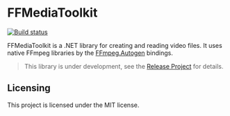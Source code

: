 ﻿# FFMediaToolkit
[![Build status](https://ci.appveyor.com/api/projects/status/9vaaqchtx1d5nldj?svg=true)](https://ci.appveyor.com/project/radek41/ffmediatoolkit)

FFMediaToolkit is a .NET library for creating and reading video files. It uses native FFmpeg libraries by the [FFmpeg.Autogen](https://github.com/Ruslan-B/FFmpeg.AutoGen) bindings.

> This library is under development, see the [Release Project](https://github.com/radek-k/FFMediaToolkit/projects/1) for details.

## Licensing
This project is licensed under the MIT license.